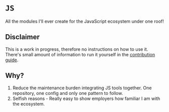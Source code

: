 # `JS`

All the modules I'll ever create for the JavaScript ecosystem under one roof!

## Disclaimer

This is a work in progress, therefore no instructions on how to use it.
There's small amount of information to run it yourself in the [contribution guide](./CONTRIBUTING.md).

## Why?

1. Reduce the maintenance burden integrating JS tools together. One repository, one config and only one pattern to follow.
2. Selfish reasons - Really easy to show employers how familiar I am with the ecosystem.
